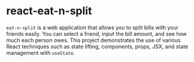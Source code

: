 # react-eat-n-split
`eat-n-split` is a web application that allows you to split bills with your friends easily. You can select a friend, input the bill amount, and see how much each person owes. This project demonstrates the use of various React techniques such as state lifting, components, props, JSX, and state management with `useState`.
